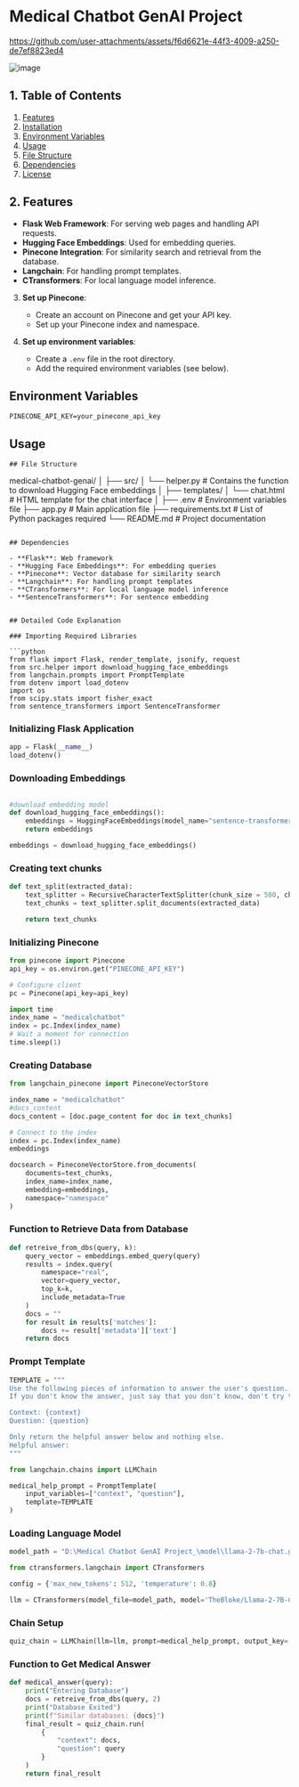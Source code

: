 # Medical Chatbot GenAI Project


https://github.com/user-attachments/assets/f6d6621e-44f3-4009-a250-de7ef8823ed4


![image](https://github.com/user-attachments/assets/2151c4b1-d733-4f4d-929d-de1b03d082fe)


## 1. Table of Contents

1. [Features](#features)
2. [Installation](#installation)
3. [Environment Variables](#environment-variables)
4. [Usage](#usage)
5. [File Structure](#file-structure)
6. [Dependencies](#dependencies)
7. [License](#license)

## 2. Features

- **Flask Web Framework**: For serving web pages and handling API requests.
- **Hugging Face Embeddings**: Used for embedding queries.
- **Pinecone Integration**: For similarity search and retrieval from the database.
- **Langchain**: For handling prompt templates.
- **CTransformers**: For local language model inference.



3. **Set up Pinecone**:
   - Create an account on Pinecone and get your API key.
   - Set up your Pinecone index and namespace.

4. **Set up environment variables**:
   - Create a `.env` file in the root directory.
   - Add the required environment variables (see below).

## Environment Variables
```
PINECONE_API_KEY=your_pinecone_api_key
```

## Usage

   ```
## File Structure

```
medical-chatbot-genai/
│
├── src/
│   └── helper.py            # Contains the function to download Hugging Face embeddings
│
├── templates/
│   └── chat.html           # HTML template for the chat interface
│
├── .env                    # Environment variables file
├── app.py                  # Main application file
├── requirements.txt        # List of Python packages required
└── README.md              # Project documentation

```

## Dependencies

- **Flask**: Web framework
- **Hugging Face Embeddings**: For embedding queries
- **Pinecone**: Vector database for similarity search
- **Langchain**: For handling prompt templates
- **CTransformers**: For local language model inference
- **SentenceTransformers**: For sentence embedding


## Detailed Code Explanation

### Importing Required Libraries

```python
from flask import Flask, render_template, jsonify, request
from src.helper import download_hugging_face_embeddings
from langchain.prompts import PromptTemplate
from dotenv import load_dotenv
import os
from scipy.stats import fisher_exact
from sentence_transformers import SentenceTransformer
```

### Initializing Flask Application

```python
app = Flask(__name__)
load_dotenv()
```

### Downloading Embeddings

```python

#download embedding model
def download_hugging_face_embeddings():
    embeddings = HuggingFaceEmbeddings(model_name="sentence-transformers/all-MiniLM-L6-v2")
    return embeddings

embeddings = download_hugging_face_embeddings()
```

### Creating text chunks
```python
def text_split(extracted_data):
    text_splitter = RecursiveCharacterTextSplitter(chunk_size = 500, chunk_overlap = 20)
    text_chunks = text_splitter.split_documents(extracted_data)

    return text_chunks
```

### Initializing Pinecone

```python
from pinecone import Pinecone
api_key = os.environ.get("PINECONE_API_KEY")

# Configure client
pc = Pinecone(api_key=api_key)

import time
index_name = "medicalchatbot"
index = pc.Index(index_name)
# Wait a moment for connection
time.sleep(1)
```


### Creating Database
```python
from langchain_pinecone import PineconeVectorStore

index_name = "medicalchatbot"
#docs_content
docs_content = [doc.page_content for doc in text_chunks]

# Connect to the index
index = pc.Index(index_name)
embeddings

docsearch = PineconeVectorStore.from_documents(
    documents=text_chunks,
    index_name=index_name,
    embedding=embeddings, 
    namespace="namespace"
)
```

### Function to Retrieve Data from Database

```python
def retreive_from_dbs(query, k):
    query_vector = embeddings.embed_query(query)
    results = index.query(
        namespace="real",
        vector=query_vector,
        top_k=k,
        include_metadata=True
    )
    docs = ""
    for result in results['matches']:
        docs += result['metadata']['text']
    return docs
```

### Prompt Template

```python
TEMPLATE = """
Use the following pieces of information to answer the user's question.
If you don't know the answer, just say that you don't know, don't try to make up an answer.

Context: {context}
Question: {question}

Only return the helpful answer below and nothing else.
Helpful answer:
"""

from langchain.chains import LLMChain

medical_help_prompt = PromptTemplate(
    input_variables=["context", "question"],
    template=TEMPLATE
)
```

### Loading Language Model

```python
model_path = "D:\Medical Chatbot GenAI Project_\model\llama-2-7b-chat.ggmlv3.q4_0 (1).bin"

from ctransformers.langchain import CTransformers

config = {'max_new_tokens': 512, 'temperature': 0.8}

llm = CTransformers(model_file=model_path, model='TheBloke/Llama-2-7B-Chat-GGML', local_files_only=True, config=config)
```

### Chain Setup

```python
quiz_chain = LLMChain(llm=llm, prompt=medical_help_prompt, output_key='answer', verbose=True)
```

### Function to Get Medical Answer

```python
def medical_answer(query):
    print("Entering Database")
    docs = retreive_from_dbs(query, 2)
    print("Database Exited")
    print(f"Similar databases: {docs}")
    final_result = quiz_chain.run(
        {
            "context": docs,
            "question": query
        }
    )
    return final_result
```

